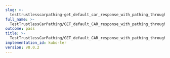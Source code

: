 ```yaml
---
slug: >-
  testtrustlesscarpathing-get_default_car_response_with_pathing_through_unixfs_directory_(accept_header)
full_name: >-
  TestTrustlessCarPathing/GET_default_CAR_response_with_pathing_through_UnixFS_Directory_(Accept_Header)
outcome: pass
title: >-
  TestTrustlessCarPathing/GET_default_CAR_response_with_pathing_through_UnixFS_Directory_(Accept_Header)
implementation_id: kubo-ter
version: v0.0.2
---
```



